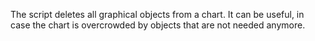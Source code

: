 The script deletes all graphical objects from a chart. It can be useful, in case the chart is overcrowded by objects that are not needed anymore.